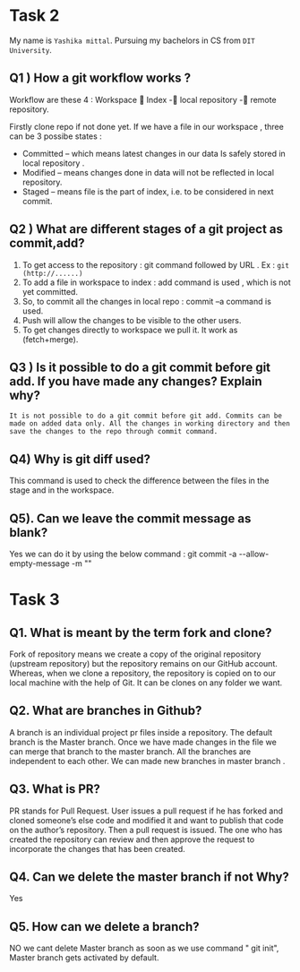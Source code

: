 # **Task 2**

My name is `Yashika mittal`. Pursuing my bachelors in CS from `DIT University`.

## Q1 ) How a git workflow works ?

Workflow are these 4 :  Workspace   Index -  local repository - remote repository.

Firstly clone repo if not done yet. If we have a file in our workspace , three can be 3 possibe states :

+ Committed – which means latest changes in our data Is safely stored in local repository .
+ Modified – means changes done in data will not be reflected in local repository.
+ Staged – means file is the part of index, i.e. to be considered in next commit.

## Q2 ) What are different stages of a git project as  commit,add?

1.	To get access to the repository : git command followed by URL . Ex : `git (http://......)`
2.	To add a file in workspace to index : add command is used , which is not yet committed.
3.	So, to commit all the changes in local repo : commit –a  command is used.
4.	Push will allow the changes to be visible to the other users.
5.	To get changes directly to workspace we pull it. It work as (fetch+merge).

## Q3 ) Is it possible to do a git commit before git add. If you have made any changes? Explain why?

	It is not possible to do a git commit before git add. Commits can be made on added data only. All the changes in working directory and then save the changes to the repo through commit command.

## Q4) Why is git diff used?

This command is used to check the difference between the files in the stage and in the workspace.

## Q5). Can we leave the commit message as blank?

Yes we can do it by using the below command :
git commit -a --allow-empty-message -m ""

# **Task 3**

## Q1. What is meant by the term fork and clone?

Fork of repository means  we create a copy of the original repository (upstream repository) but the repository remains on our GitHub account. Whereas, when we clone a repository, the repository is copied on to our local machine with the help of Git. It can be clones on any folder we want.

## Q2. What are branches in Github?

A branch is an individual project pr files inside a repository. The default branch is the Master branch. Once we have made changes in the file we can merge that branch to the master branch. All the branches are independent to each other. We can made new branches in master branch .
## Q3. What is PR?

PR stands for Pull Request. User issues a pull request if he has forked and cloned someone’s else code and modified it and want to publish that code on the author’s repository. Then a pull request is issued.  The one who has created the repository can review and then approve the request to incorporate the changes that has been created.
## Q4. Can we delete the master branch if not Why?

Yes
## Q5. How can we delete a branch? 

NO we cant delete Master branch as soon as we use command " git init", Master branch gets activated by default.

